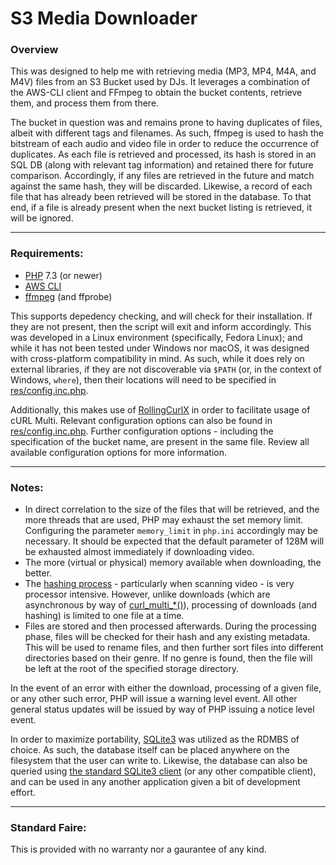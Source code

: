 # S3 Media Downloader

### Overview

This was designed to help me with retrieving media (MP3, MP4, M4A, and M4V) files from an S3 Bucket used by DJs. It leverages a combination of the AWS-CLI client and FFmpeg to obtain the bucket contents, retrieve them, and process them from there.

The bucket in question was and remains prone to having duplicates of files, albeit with different tags and filenames. As such, ffmpeg is used to hash the bitstream of each audio and video file in order to reduce the occurrence of duplicates. As each file is retrieved and processed, its hash is stored in an SQL DB (along with relevant tag information) and retained there for future comparison. Accordingly, if any files are retrieved in the future and match against the same hash, they will be discarded.
Likewise, a record of each file that has already been retrieved will be stored in the database. To that end, if a file is already present when the next bucket listing is retrieved, it will be ignored.

----

### Requirements:

 * [PHP](https://www.php.net/) 7.3 (or newer)
 * [AWS CLI](https://aws.amazon.com/cli/)
 * [ffmpeg](https://ffmpeg.org/) (and ffprobe)

This supports depedency checking, and will check for their installation. If they are not present, then the script will exit and inform accordingly. This was developed in a Linux environment (specifically, Fedora Linux); and while it has not been tested under Windows nor macOS, it was designed with cross-platform compatibility in mind. As such, while it does rely on external libraries, if they are not discoverable via `$PATH` (or, in the context of Windows, `where`), then their locations will need to be specified in [res/config.inc.php](res/config.inc.php).

Additionally, this makes use of [RollingCurlX](https://github.com/marcushat/RollingCurlX) in order to facilitate usage of cURL Multi. Relevant configuration options can also be found in [res/config.inc.php](res/config.inc.php). Further configuration options - including the specification of the bucket name, are present in the same file. Review all available configuration options for more information.

----

### Notes:

 * In direct correlation to the size of the files that will be retrieved, and the more threads that are used, PHP may exhaust the set memory limit. Configuring the parameter `memory_limit` in `php.ini` accordingly may be necessary. It should be expected that the default parameter of 128M will be exhausted almost immediately if downloading video.
 * The more (virtual or physical) memory available when downloading, the better.
 * The [hashing process](https://ffmpeg.org/doxygen/3.3/group__lavu__hash.html) - particularly when scanning video - is very processor intensive. However, unlike downloads (which are asynchronous by way of [curl_multi_*()](https://www.php.net/manual/en/function.curl-multi-init.php)), processing of downloads (and hashing) is limited to one file at a time.
 * Files are stored and then processed afterwards. During the processing phase, files will be checked for their hash and any existing metadata. This will be used to rename files, and then further sort files into different directories based on their genre. If no genre is found, then the file will be left at the root of the specified storage directory.

In the event of an error with either the download, processing of a given file, or any other such error, PHP will issue a warning level event. All other general status updates will be issued by way of PHP issuing a notice level event.

In order to maximize portability, [SQLite3](https://www.sqlite.org/index.html) was utilized as the RDMBS of choice. As such, the database itself can be placed anywhere on the filesystem that the user can write to. Likewise, the database can also be queried using [the standard SQLite3 client](https://sqlite.org/cli.html) (or any other compatible client), and can be used in any another application given a bit of development effort.

----

### Standard Faire:

This is provided with no warranty nor a gaurantee of any kind.